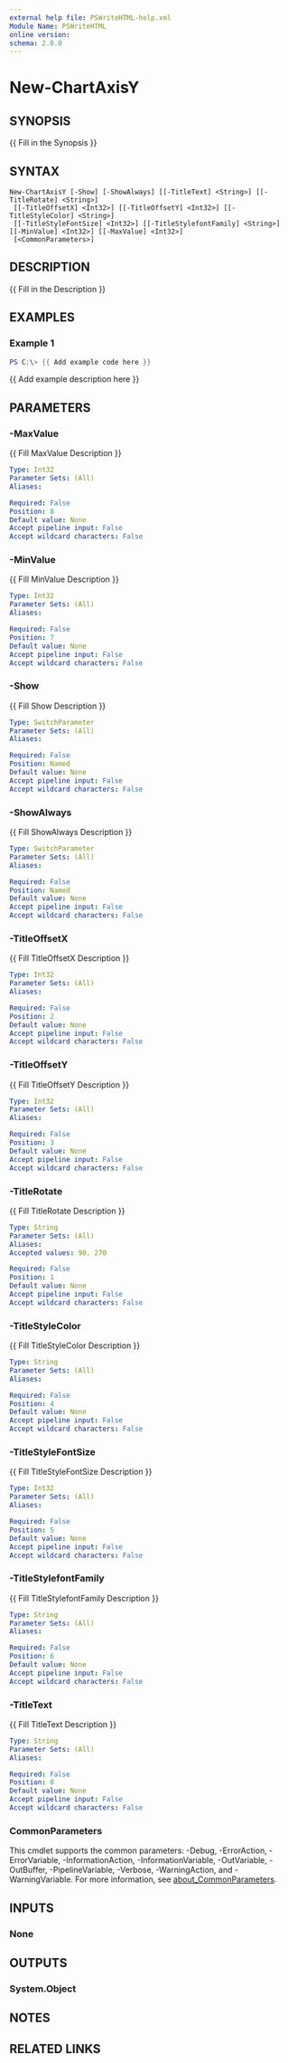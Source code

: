 ```yaml
---
external help file: PSWriteHTML-help.xml
Module Name: PSWriteHTML
online version:
schema: 2.0.0
---
```


# New-ChartAxisY

## SYNOPSIS
{{ Fill in the Synopsis }}

## SYNTAX

```
New-ChartAxisY [-Show] [-ShowAlways] [[-TitleText] <String>] [[-TitleRotate] <String>]
 [[-TitleOffsetX] <Int32>] [[-TitleOffsetY] <Int32>] [[-TitleStyleColor] <String>]
 [[-TitleStyleFontSize] <Int32>] [[-TitleStylefontFamily] <String>] [[-MinValue] <Int32>] [[-MaxValue] <Int32>]
 [<CommonParameters>]
```

## DESCRIPTION
{{ Fill in the Description }}

## EXAMPLES

### Example 1
```powershell
PS C:\> {{ Add example code here }}
```

{{ Add example description here }}

## PARAMETERS

### -MaxValue
{{ Fill MaxValue Description }}

```yaml
Type: Int32
Parameter Sets: (All)
Aliases:

Required: False
Position: 8
Default value: None
Accept pipeline input: False
Accept wildcard characters: False
```

### -MinValue
{{ Fill MinValue Description }}

```yaml
Type: Int32
Parameter Sets: (All)
Aliases:

Required: False
Position: 7
Default value: None
Accept pipeline input: False
Accept wildcard characters: False
```

### -Show
{{ Fill Show Description }}

```yaml
Type: SwitchParameter
Parameter Sets: (All)
Aliases:

Required: False
Position: Named
Default value: None
Accept pipeline input: False
Accept wildcard characters: False
```

### -ShowAlways
{{ Fill ShowAlways Description }}

```yaml
Type: SwitchParameter
Parameter Sets: (All)
Aliases:

Required: False
Position: Named
Default value: None
Accept pipeline input: False
Accept wildcard characters: False
```

### -TitleOffsetX
{{ Fill TitleOffsetX Description }}

```yaml
Type: Int32
Parameter Sets: (All)
Aliases:

Required: False
Position: 2
Default value: None
Accept pipeline input: False
Accept wildcard characters: False
```

### -TitleOffsetY
{{ Fill TitleOffsetY Description }}

```yaml
Type: Int32
Parameter Sets: (All)
Aliases:

Required: False
Position: 3
Default value: None
Accept pipeline input: False
Accept wildcard characters: False
```

### -TitleRotate
{{ Fill TitleRotate Description }}

```yaml
Type: String
Parameter Sets: (All)
Aliases:
Accepted values: 90, 270

Required: False
Position: 1
Default value: None
Accept pipeline input: False
Accept wildcard characters: False
```

### -TitleStyleColor
{{ Fill TitleStyleColor Description }}

```yaml
Type: String
Parameter Sets: (All)
Aliases:

Required: False
Position: 4
Default value: None
Accept pipeline input: False
Accept wildcard characters: False
```

### -TitleStyleFontSize
{{ Fill TitleStyleFontSize Description }}

```yaml
Type: Int32
Parameter Sets: (All)
Aliases:

Required: False
Position: 5
Default value: None
Accept pipeline input: False
Accept wildcard characters: False
```

### -TitleStylefontFamily
{{ Fill TitleStylefontFamily Description }}

```yaml
Type: String
Parameter Sets: (All)
Aliases:

Required: False
Position: 6
Default value: None
Accept pipeline input: False
Accept wildcard characters: False
```

### -TitleText
{{ Fill TitleText Description }}

```yaml
Type: String
Parameter Sets: (All)
Aliases:

Required: False
Position: 0
Default value: None
Accept pipeline input: False
Accept wildcard characters: False
```

### CommonParameters
This cmdlet supports the common parameters: -Debug, -ErrorAction, -ErrorVariable, -InformationAction, -InformationVariable, -OutVariable, -OutBuffer, -PipelineVariable, -Verbose, -WarningAction, and -WarningVariable. For more information, see [about_CommonParameters](http://go.microsoft.com/fwlink/?LinkID=113216).

## INPUTS

### None

## OUTPUTS

### System.Object
## NOTES

## RELATED LINKS
